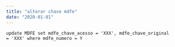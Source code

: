 ```yaml
---
title: "alterar chave mdfe"
date: "2020-01-01"
---
```


<code>update MDFE set mdfe_chave_acesso = 'XXX', mdfe_chave_original = 'XXX'
where mdfe_numero = Y
</code>